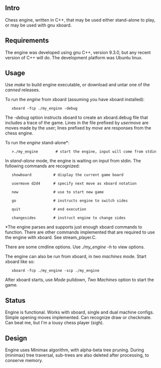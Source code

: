 Intro
------
Chess engine, written in C++, that may be used either stand-alone to play,
or may be used with gnu xboard.

Requirements
------------
The engine was developed using gnu C++, version 9.3.0, but any recent version
of C++ will do. The development platform was Ubuntu linux.

Usage
------
Use *make* to build engine executable, or download and untar one of the *canned* releases.

To run the *engine* from xboard (assuming you have xboard installed):
```
   xboard -fcp ./my_engine -debug
```
The *-debug* option instructs xboard to create an xboard.debug file that includes a trace
of the game. Lines in the file prefixed by *usermove* are moves made by the user; lines
prefixed by *move* are responses from the chess engine.

To run the *engine* stand-alone*:
```
   >./my_engine        # start the engine, input will come from stdin
```
In *stand-alone* mode, the engine is waiting on input from stdin. The following commands
are recognized:
```
   showboard          # display the current game board
   
   usermove d2d4      # specify next move as xboard notation
   
   new                # use to start new game
   
   go                 # instructs engine to switch sides
   
   quit               # end execution
   
   changesides        # instruct engine to change sides
```
*The engine parses and supports just enough xboard commands to function. There are other
commands implemented that are required to use the engine with xboard. See stream_player.C.

There are some cmdline options. Use *./my_engine -h* to view options.

The engine can also be run from xboard, in *two machines* mode. Start xboard like so:

```
   xboard -fcp ./my_engine -scp ./my_engine
```

After xboard starts, use *Mode* pulldown, *Two Machines* option to start the game.

Status
-------
Engine is functional. Works with xboard, single and dual machine configs. Simple opening moves implemented.
Can recognize draw or checkmate. Can beat me, but I'm a lousy chess player (sigh).

Design
------
Engine uses Minimax algorithm, with alpha-beta tree pruning. During (minimax) tree traversal, sub-trees
are also deleted after processing, to conserve memory.

